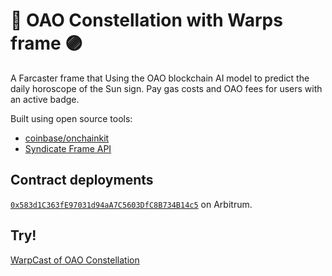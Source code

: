 # 🔵 OAO Constellation with Warps frame 🟣

A Farcaster frame that Using the OAO blockchain AI model to predict the daily horoscope of the Sun sign. Pay gas costs and OAO fees for users with an active badge.

Built using open source tools:

- [coinbase/onchainkit](https://github.com/coinbase/onchainkit)
- [Syndicate Frame API](https://frame.syndicate.io/)

## Contract deployments

[`0x583d1C363fE97031d94aA7C5603DfC8B734B14c5`](arbiscan.io/address/0x583d1C363fE97031d94aA7C5603DfC8B734B14c5) on Arbitrum.

## Try!

[WarpCast of OAO Constellation](https://warpcast.com/liriu/0xd6ab114a)
